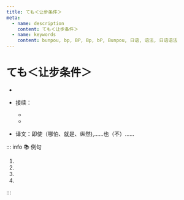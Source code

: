```yaml
---
title: ても＜让步条件＞
meta:
  - name: description
    content: ても＜让步条件＞
  - name: keywords
    content: bunpou, bp, BP, Bp, bP, Bunpou, 日语, 语法, 日语语法
---
```

  
# ても＜让步条件＞
  
- <grammer-content sentence="意义：表示**转折关系**，意为即使从句所述事项成立，主句的结果也**不会改变**；" />
- 接续：
  - <grammer-content sentence="**动词、Ⅰ类形容词的「て形」** + も；" />
  - <grammer-content sentence="**名词、Ⅱ类形容词词干** + でも；" />

- 译文：即使（哪怕、就是、纵然),......也（不）......
  
::: info :books: 例句
  
1. <grammer-content sentence='[用事/ようじ]が**あっても**なるべく[外出/がいしゅつ]しないほうがいいと[言い/いい]ましょう。' trans='即使有事，也最好尽量别出门。' />
2. <grammer-content sentence='[明日/あした]は[雨/あめ]が**[降っ/ふっ]ても**[香山/かやま]へ[行き/いき]ます。' trans='明天就算下雨也要去香山。' />
3. <grammer-content sentence='[今/いま][必要/ひつよう]だから、**[高く/たかく]ても**[買い/かい]ます。' trans='现在急需，所以再贵也要买。' />
4. <grammer-content sentence='[体/たい]が**[丈夫/じょうぶ]でも**[注意/ちゅうい]しないと[病気/びょうき]になりますよ。' trans='就算身体再好，不注意的话也会生病的。' />
  
:::
  